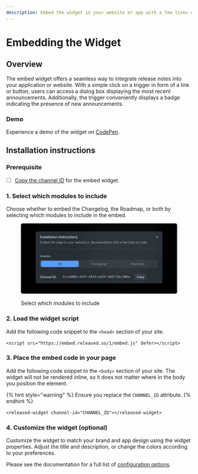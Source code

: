 ```yaml
---
description: Embed the widget in your website or app with a few lines of code.
---
```


# Embedding the Widget

## Overview

The embed widget offers a seamless way to integrate release notes into your application or website. With a simple click on a trigger in form of a link or button, users can access a dialog box displaying the most recent announcements. Additionally, the trigger conveniently displays a badge indicating the presence of new announcements.

### Demo

Experience a demo of the widget on [CodePen](https://codepen.io/released/pen/WNaaMNx).

## Installation instructions

### Prerequisite

* [ ] [Copy the channel ID](../../how-tos/finding-the-channel-id.md) for the embed widget.

### **1. Select which modules to include**

Choose whether to embed the Changelog, the Roadmap, or both by selecting which modules to include in the embed.

<figure><img src="../../.gitbook/assets/Settings - Install instructions.png" alt=""><figcaption><p>Select which modules to include</p></figcaption></figure>

### **2. Load the widget script**

Add the following code snippet to the `<head>` section of your site.

```markup
<script src="https://embed.released.so/1/embed.js" defer></script>
```

### **3. Place the embed code in your page**

Add the following code snippet to the `<body>` section of your site. The widget will not be rendered inline, so it does not matter where in the body you position the element.

{% hint style="warning" %}
Ensure you replace the `CHANNEL_ID` attribute.
{% endhint %}

```markup
<released-widget channel-id="CHANNEL_ID"></released-widget>
```

### **4. Customize the widget (optional)**

Customize the widget to match your brand and app design using the widget properties. Adjust the title and description, or change the colors according to your preferences.

Please see the documentation for a full list of [configuration options](../../portals/settings/design/widget.md).
